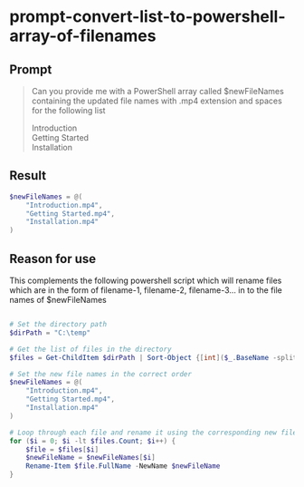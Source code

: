 # prompt-convert-list-to-powershell-array-of-filenames

## Prompt
>Can you provide me with a PowerShell array called $newFileNames containing the updated file names with .mp4 extension and spaces for the following list
>
> Introduction  
> Getting Started  
> Installation


## Result
```powershell
$newFileNames = @(
    "Introduction.mp4",
    "Getting Started.mp4",
    "Installation.mp4"
)
```

## Reason for use
This complements the following powershell script which will rename files which are in the form of filename-1, filename-2, filename-3... in to the file names of $newFileNames

```powershell

# Set the directory path
$dirPath = "C:\temp"

# Get the list of files in the directory
$files = Get-ChildItem $dirPath | Sort-Object {[int]($_.BaseName -split '-')[-1]}

# Set the new file names in the correct order
$newFileNames = @(
    "Introduction.mp4",
    "Getting Started.mp4",
    "Installation.mp4"
)

# Loop through each file and rename it using the corresponding new file name
for ($i = 0; $i -lt $files.Count; $i++) {
    $file = $files[$i]
    $newFileName = $newFileNames[$i]
    Rename-Item $file.FullName -NewName $newFileName
}
```
